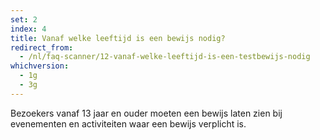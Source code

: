```yaml
---
set: 2
index: 4
title: Vanaf welke leeftijd is een bewijs nodig?
redirect_from: 
  - /nl/faq-scanner/12-vanaf-welke-leeftijd-is-een-testbewijs-nodig
whichversion:
  - 1g
  - 3g
---
```

Bezoekers vanaf 13 jaar en ouder moeten een bewijs laten zien bij evenementen en activiteiten waar een bewijs verplicht is.
